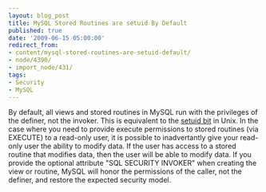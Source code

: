 ```yaml
---
layout: blog_post
title: MySQL Stored Routines are setuid By Default
published: true
date: '2009-06-15 05:00:00'
redirect_from:
- content/mysql-stored-routines-are-setuid-default/
- node/4390/
- import_node/431/
tags:
- Security
- MySQL
---
```


By default, all views and stored routines in MySQL run with the privileges of the definer, not the invoker. This is equivalent to the [setuid bit](http://en.wikipedia.org/wiki/Setuid) in Unix. In the case where you need to provide execute permissions to stored routines (via EXECUTE) to a read-only user, it is possible to inadvertantly give your read-only user the ability to modify data. If the user has access to a stored routine that modifies data, then the user will be able to modify data. If you provide the optional attribute "SQL SECURITY INVOKER" when creating the view or routine, MySQL will honor the permissions of the caller, not the definer, and restore the expected security model.

